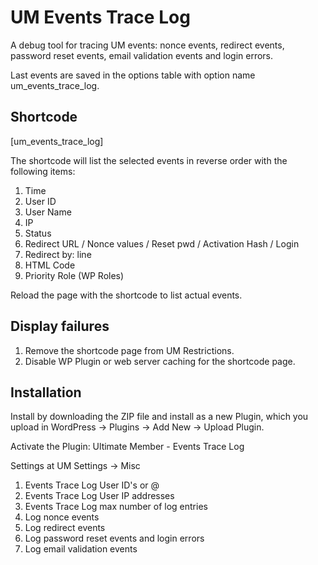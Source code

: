 # UM Events Trace Log
A debug tool for tracing UM events: nonce events, redirect events, password reset events, email validation events and login errors.

Last events are saved in the options table with option name um_events_trace_log.

## Shortcode
[um_events_trace_log]

The shortcode will list the selected events in reverse order with the following items:

1. Time
2. User ID
3. User Name
4. IP
5. Status
6. Redirect URL / Nonce values / Reset pwd / Activation Hash / Login
7. Redirect by: line
8. HTML Code
9. Priority Role (WP Roles)

Reload the page with the shortcode to list actual events.
## Display failures
1. Remove the shortcode page from UM Restrictions.
2. Disable WP Plugin or web server caching for the shortcode page.

## Installation
Install by downloading the ZIP file and install as a new Plugin, which you upload in WordPress -> Plugins -> Add New -> Upload Plugin.

Activate the Plugin: Ultimate Member - Events Trace Log

Settings at UM Settings -> Misc

1. Events Trace Log User ID's or @ 	
2. Events Trace Log User IP addresses 	
3. Events Trace Log max number of log entries 	
4. Log nonce events 	
5. Log redirect events 	
6. Log password reset events and login errors	
7. Log email validation events
